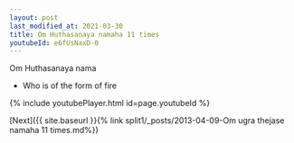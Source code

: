 ```yaml
---
layout: post
last_modified_at: 2021-03-30
title: Om Huthasanaya namaha 11 times
youtubeId: e6fUsNaxD-0
---
```

 
 
Om Huthasanaya nama 
 
 -  Who is of the form of fire 
 
  
 
  
 
 
 
 
 
 


{% include youtubePlayer.html id=page.youtubeId %}
 
[Next]({{ site.baseurl }}{% link  split1/_posts/2013-04-09-Om ugra thejase namaha 11 times.md%})
 
